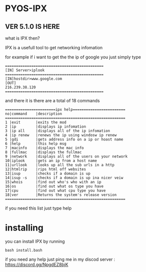# PYOS-IPX

## VER 5.1.0 IS HERE

what is IPX then?

IPX is a usefull tool to get networking infomation

for example if i want to get the the ip of google you just simply type

```
=============================================
[IN] Server>iplook
=============================================
[IN]hostdir>www.google.com
[OUT]
216.239.38.120
=============================================
```

and there it is there are a total of 18 commands 

```
=======================ipx help========================
no|command    |description
=======================================================
1 |exit       |exits the mod
2 |ip         |displays ip infomation
3 |ip all     |displays all of the ip infomation
4 |ip renew   |renews the ip using windosw ip renew
5 |gdi        |gets address info on a ip or hoast name
6 |help       |this help msg
7 |macinfo    |displays the mac info
8 |fullmac    |displays the fullmac
9 |network    |displays all of the users on your network
10|iplook     |gets an ip from a host name
11|urllook    |looks up all the sub urls in a http
12|htmlrip    |rips html off websites
13|isup       |checks if a domain is up
14|isup -s    |checks if a domain is up ina nicer veiw
15|whois      |find out who's who with an ip
16|os         |find out what os type you have
17|cpu        |find out what cpu type you have
18|ver        |Returns the system's release version
=======================================================

```

if you need this list just type help

# installing

you can install IPX by running

`bash install.bash`


if you need any help just ping me in my discod server : https://discord.gg/NpgdEZ8bjK



